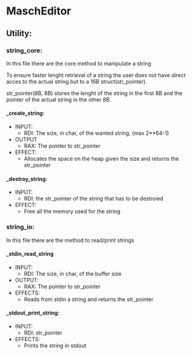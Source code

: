 # MaschEditor

## **Utility**:

### string_core:

In this file there are the core method to manipulate a string

To ensure faster lenght retrieval of a string the user does not have direct acces to the actual string but to a 16B struct(str_pointer).

str_pointer(8B, 8B) stores the lenght of the string in the first 8B and the pointer of the actual string in the other 8B. 

#### _create_string:

- INPUT: 
    - RDI: The size, in char, of the wanted string, (max 2**64-1)
- OUTPUT
    - RAX: The pointer to str_pointer
- EFFECT:
    - Allocates the space on the heap given the size and returns the str_pointer

#### _destroy_string:

- INPUT: 
    - RDI: the str_pointer of the string that has to be destroied
- EFFECT:
    - Free all the memory used for the string

### string_io:

In this file there are the method to read/print strings

#### _stdin_read_string

- INPUT:
    - RDI: The size, in char, of the buffer size
- OUTPUT:
    - RAX: The pointer to str_pointer
- EFFECTS:
    - Reads from stdin a string and returns the str_pointer

#### _stdout_print_string:
- INPUT:
    - RDI: str_pointer
- EFFECTS:
    - Prints the string in stdout